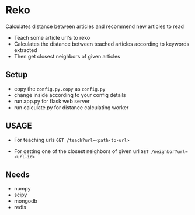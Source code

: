 # Reko

Calculates distance between articles and recommend new articles to read


- Teach some article url's to reko
- Calculates the distance between teached articles according to keywords extracted
- Then get closest neighbors of given articles

## Setup
    
- copy the `config.py.copy` as `config.py`
- change inside according to your config details
- run app.py for flask web server 
- run calculate.py for distance calculating worker

## USAGE
 
 
- For teaching urls
 `GET /teach?url=<path-to-url>`
 
- For getting one of the closest neighbors of given url
 `GET /neighbor?url=<url-id>`

## Needs

- numpy
- scipy
- mongodb
- redis